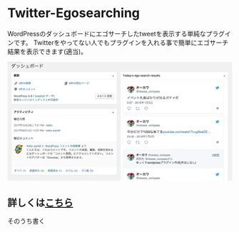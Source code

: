# Twitter-Egosearching

WordPressのダッシュボードにエゴサーチしたtweetを表示する単純なプラグインです。
Twitterをやってない人でもプラグインを入れる事で簡単にエゴサーチ結果を表示できます(適当)。

![screenshot](./screenshot.png)

## 詳しくは[こちら](https://okawa.routecompass.net)

そのうち書く